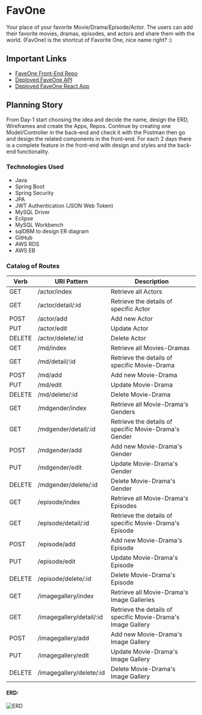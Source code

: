 # FavOne
Your place of your favorite  Movie/Drama/Episode/Actor. The users can add their favorite movies, dramas, episodes, and actors and share them with the world. (FavOne) is the shortcut of Favorite One, nice name right? :)



## Important Links

- [FaveOne Front-End Repo](https://git.generalassemb.ly/eman-e-alatawi/FaveOne-FrontEnd)
- [Deployed FaveOne API](www.link.com)
- [Deployed FaveOne React App](www.link.com)


## Planning Story
From Day-1 start choosing the idea and decide the name, design the ERD, Wireframes and create the Apps, Repos. Continue by creating one Model/Controller in the back-end and check it with the Postman then go and design the related components in the front-end. For each 2 days there is a complete feature in the front-end with design and styles and the back-end functionality.

### Technologies Used

- Java
- Spring Boot
- Spring Security
- JPA
- JWT Authentication (JSON Web Token)
- MySQL Driver
- Eclipse
- MySQL Workbench
- sqlDBM to design ER diagram
- GitHub
- AWS RDS
- AWS EB


### Catalog of Routes

Verb         |	URI Pattern   |	Description
------------ | -------------  | ------------- 
GET | /actor/index | Retrieve all Actors
GET | /actor/detail/:id | Retrieve the details of specific Actor
POST | /actor/add | Add new Actor
PUT | /actor/edit | Update Actor
DELETE| /actor/delete/:id | Delete Actor
GET | /md/index | Retrieve all Movies-Dramas
GET | /md/detail/:id | Retrieve the details of specific Movie-Drama
POST | /md/add | Add new Movie-Drama
PUT | /md/edit | Update Movie-Drama
DELETE | /md/delete/:id | Delete Movie-Drama
GET | /mdgender/index | Retrieve all Movie-Drama's Genders
GET | /mdgender/detail/:id | Retrieve the details of specific Movie-Drama's Gender
POST | /mdgender/add | Add new Movie-Drama's Gender
PUT | /mdgender/edit | Update Movie-Drama's Gender
DELETE | /mdgender/delete/:id | Delete Movie-Drama's Gender
GET | /episode/index | Retrieve all Movie-Drama's Episodes
GET | /episode/detail/:id | Retrieve the details of specific Movie-Drama's Episode
POST | /episode/add | Add new Movie-Drama's Episode
PUT | /episode/edit | Update Movie-Drama's Episode
DELETE | /episode/delete/:id | Delete Movie-Drama's Episode
GET | /imagegallery/index| Retrieve all Movie-Drama's Image Galleries
GET | /imagegallery/detail/:id | Retrieve the details of specific Movie-Drama's Image Gallery
POST | /imagegallery/add | Add new Movie-Drama's Image Gallery
PUT | /imagegallery/edit | Update Movie-Drama's Image Gallery
DELETE | /imagegallery/delete/:id | Delete Movie-Drama's Image Gallery


#### ERD:
![ERD](https://i.ibb.co/cg9rt6b/ER-WITH-USER.png)